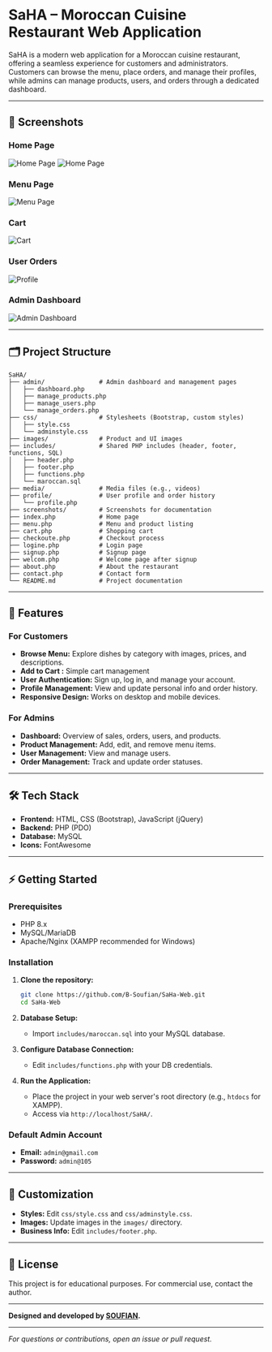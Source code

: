 # SaHA – Moroccan Cuisine Restaurant Web Application

SaHA is a modern web application for a Moroccan cuisine restaurant, offering a seamless experience for customers and administrators. Customers can browse the menu, place orders, and manage their profiles, while admins can manage products, users, and orders through a dedicated dashboard.

---

## 📸 Screenshots

### Home Page
![Home Page](screenshots/home.png)
![Home Page](screenshots/full.png)

### Menu Page
![Menu Page](screenshots/menu.png)

### Cart
![Cart](screenshots/cart.png)

### User Orders
![Profile](screenshots/orders.png)

### Admin Dashboard
![Admin Dashboard](screenshots/admin_dashboard.png)

---

## 🗂️ Project Structure

```
SaHA/
├── admin/               # Admin dashboard and management pages
│   ├── dashboard.php
│   ├── manage_products.php
│   ├── manage_users.php
│   └── manage_orders.php
├── css/                 # Stylesheets (Bootstrap, custom styles)
│   ├── style.css
│   └── adminstyle.css
├── images/              # Product and UI images
├── includes/            # Shared PHP includes (header, footer, functions, SQL)
│   ├── header.php
│   ├── footer.php
│   ├── functions.php
│   └── maroccan.sql
├── media/               # Media files (e.g., videos)
├── profile/             # User profile and order history
│   └── profile.php
├── screenshots/         # Screenshots for documentation
├── index.php            # Home page
├── menu.php             # Menu and product listing
├── cart.php             # Shopping cart
├── checkoute.php        # Checkout process
├── logine.php           # Login page
├── signup.php           # Signup page
├── welcom.php           # Welcome page after signup
├── about.php            # About the restaurant
├── contact.php          # Contact form
└── README.md            # Project documentation
```

---

## 🚀 Features

### For Customers
- **Browse Menu:** Explore dishes by category with images, prices, and descriptions.
- **Add to Cart :** Simple cart management
- **User Authentication:** Sign up, log in, and manage your account.
- **Profile Management:** View and update personal info and order history.
- **Responsive Design:** Works on desktop and mobile devices.

### For Admins
- **Dashboard:** Overview of sales, orders, users, and products.
- **Product Management:** Add, edit, and remove menu items.
- **User Management:** View and manage users.
- **Order Management:** Track and update order statuses.

---

## 🛠️ Tech Stack

- **Frontend:** HTML, CSS (Bootstrap), JavaScript (jQuery)
- **Backend:** PHP (PDO)
- **Database:** MySQL
- **Icons:** FontAwesome

---

## ⚡ Getting Started

### Prerequisites

- PHP 8.x
- MySQL/MariaDB
- Apache/Nginx (XAMPP recommended for Windows)

### Installation

1. **Clone the repository:**
   ```sh
   git clone https://github.com/B-Soufian/SaHa-Web.git
   cd SaHa-Web
   ```

2. **Database Setup:**
   - Import `includes/maroccan.sql` into your MySQL database.

3. **Configure Database Connection:**
   - Edit `includes/functions.php` with your DB credentials.

4. **Run the Application:**
   - Place the project in your web server's root directory (e.g., `htdocs` for XAMPP).
   - Access via `http://localhost/SaHA/`.

### Default Admin Account

- **Email:** `admin@gmail.com`
- **Password:** `admin@105`

---

## 📝 Customization

- **Styles:** Edit `css/style.css` and `css/adminstyle.css`.
- **Images:** Update images in the `images/` directory.
- **Business Info:** Edit `includes/footer.php`.

---

## 📄 License

This project is for educational purposes. For commercial use, contact the author.

---

**Designed and developed by [SOUFIAN](https://www.instagram.com/soufian._0/).**

---

_For questions or contributions, open an issue or pull request._
